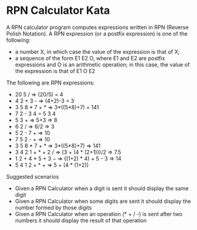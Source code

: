 # RPN Calculator Kata

A RPN calculator program computes expressions written in RPN (Reverse Polish Notation).
A RPN expression (or a postfix expression) is one of the following:

- a number X, in which case the value of the expression is that of X;
- a sequence of the form E1 E2 O, where E1 and E2 are postfix expressions and O is an  arithmetic operation; in this case, the value of the expression is that of  E1 O E2 

The following are RPN expressions:

- 20 5 / => (20/5) = 4
- 4 2 + 3 - => (4+2)-3 = 3
- 3 5 8 \* 7 + \* => 3\*((5\*8)+7) = 141 
- 7 2 - 3 4 = 5 3 4
- 5 3 + => 5+3 => 8
- 6 2 / => 6/2 => 3
- 5 2 - 7 + => 10
- 7 5 2 - + => 10
- 3 5 8 * 7 + * => 3*((5*8)+7) => 141
- 3 4 2 1 + * + 2 / => (3 + (4 * (2+1)))/2 => 7.5
- 1 2 + 4 * 5 + 3 − => ((1+2) * 4) + 5 - 3 => 14
- 5 4 1 2 + * + => 5 + (4 * (1+2))

Suggested scenarios

- Given a RPN Calculator when a digit is sent it should display the same digit
- Given a RPN Calculator when some digits are sent it should display the number formed by those digits
- Given a RPN Calculator when an operation (* + / -) is sent after two numbers it should display the result of that operation